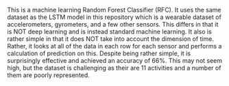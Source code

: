 This is a machine learning Random Forest Classifier (RFC). It uses the same dataset as the LSTM model in this repository which is a wearable
dataset of accelerometers, gyrometers, and a few other sensors. This differs in that it is NOT deep learning and is instead standard machine 
learning. It also is rather simple in that it does NOT take into account the dimension of time. Rather, it looks at all of the data in each row
for each sensor and performs a calculation of prediction on this. Despite being rather simple, it is surprisingly effective and achieved an accuracy
of 66%. This may not seem high, but the dataset is challenging as their are 11 activities and a number of them are poorly represented.